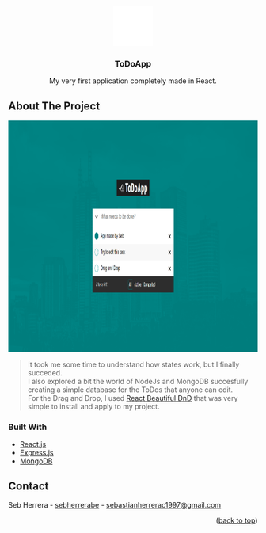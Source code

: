 <div id="top"></div>

<!-- PROJECT LOGO -->
<br />
<div align="center">
  <a href="https://github.com/github_username/repo_name">
    <img src="images/to-do.png" alt="Logo" width="80" height="80">
  </a>

<h3 align="center">ToDoApp</h3>

  <p align="center">
    My very first application completely made in React.
  </p>
</div>

<!-- ABOUT THE PROJECT -->

## About The Project
  <a href="https://seb-todoapp.herokuapp.com/">
<img src="images/demo.png" alt="Logo" width="1000" height="467">
    </a>

> It took me some time to understand how states work, but I finally succeded.  
> I also explored a bit the world of NodeJs and MongoDB succesfully creating a simple database for the ToDos that anyone can edit.  
> For the Drag and Drop, I used [React Beautiful DnD](https://github.com/atlassian/react-beautiful-dnd) that was very simple to install and apply to my project.

### Built With
* [React.js](https://reactjs.org/)
* [Express.js](https://expressjs.com/)
* [MongoDB](https://www.mongodb.com/)

<!-- CONTACT -->
## Contact

Seb Herrera - [sebherrerabe](https://www.linkedin.com/in/sebherrerabe/) - sebastianherrerac1997@gmail.com

<p align="right">(<a href="#top">back to top</a>)</p>
